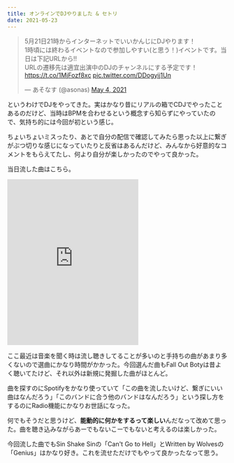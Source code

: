 ```yaml
---
title: オンラインでDJやりました & セトリ
date: 2021-05-23
---
```


<blockquote class="twitter-tweet"><p lang="ja" dir="ltr">5月21日21時からインターネットでいいかんじにDJやります！<br>1時頃には終わるイベントなので参加しやすい(と思う！)イベントです。当日は下記URLから!!<br>URLの遷移先は適宜出演中のDJのチャンネルにする予定です！<a href="https://t.co/1MjFozf8xc">https://t.co/1MjFozf8xc</a> <a href="https://t.co/DDogyij1Un">pic.twitter.com/DDogyij1Un</a></p>&mdash; あそなす (@asonas) <a href="https://twitter.com/asonas/status/1389590588710789120?ref\_src=twsrc%5Etfw">May 4, 2021</a></blockquote> <script async src="https://platform.twitter.com/widgets.js" charset="utf-8"></script>

というわけでDJをやってきた。実はかなり昔にリアルの箱でCDJでやったことあるのだけど、当時はBPMを合わせるという概念すら知らずにやっていたので、気持ち的には今回が初という感じ。

ちょいちょいミスったり、あとで自分の配信で確認してみたら思った以上に繋ぎがぶつ切りな感じになっていたりと反省はあるんだけど、みんなから好意的なコメントをもらえてたし、何より自分が楽しかったのでやって良かった。

当日流した曲はこちら。

<iframe src="https://open.spotify.com/embed/playlist/5FgEiiZiVWghlDyYRs0m1D" width="300" height="380" frameborder="0" allowtransparency="true" allow="encrypted-media"></iframe>

ここ最近は音楽を聞く時は流し聴きしてることが多いのと手持ちの曲があまり多くないので選曲にかなり時間がかかった。今回選んだ曲もFall Out Botyは昔よく聴いてたけど、それ以外は新規に発掘した曲がほとんど。

曲を探すのにSpotifyをかなり使っていて「この曲を流したいけど、繋ぎにいい曲はなんだろう」「このバンドに合う他のバンドはなんだろう」という探し方をするのにRadio機能にかなりお世話になった。

何でもそうだと思うけど、**能動的に何かをするって楽しい**んだなって改めて思った。曲を聴き込みながらあーでもないこーでもないと考えるのは楽しかった。

今回流した曲でもSin Shake Sinの「Can't Go to Hell」とWritten by Wolvesの「Genius」はかなり好き。これを流せただけでもやって良かったなって思う。
